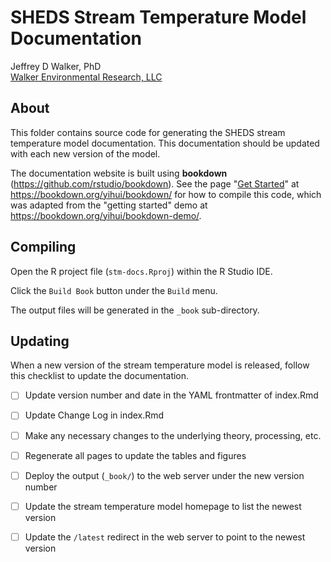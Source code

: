 SHEDS Stream Temperature Model Documentation
============================================

Jeffrey D Walker, PhD  
[Walker Environmental Research, LLC](https://walkerenvres.com)

## About

This folder contains source code for generating the SHEDS stream temperature model documentation. This documentation should be updated with each new version of the model.

The documentation website is built using **bookdown** (https://github.com/rstudio/bookdown). See the page "[Get Started](https://bookdown.org/yihui/bookdown/get-started.html)" at https://bookdown.org/yihui/bookdown/ for how to compile this code, which was adapted from the "getting started" demo at https://bookdown.org/yihui/bookdown-demo/.

## Compiling

Open the R project file (`stm-docs.Rproj`) within the R Studio IDE.

Click the `Build Book` button under the `Build` menu.

The output files will be generated in the `_book` sub-directory.

## Updating

When a new version of the stream temperature model is released, follow this checklist to update the documentation.

- [ ] Update version number and date in the YAML frontmatter of index.Rmd  
- [ ] Update Change Log in index.Rmd
- [ ] Make any necessary changes to the underlying theory, processing, etc.
- [ ] Regenerate all pages to update the tables and figures
- [ ] Deploy the output (`_book/`) to the web server under the new version number
- [ ] Update the stream temperature model homepage to list the newest version
- [ ] Update the `/latest` redirect in the web server to point to the newest version

